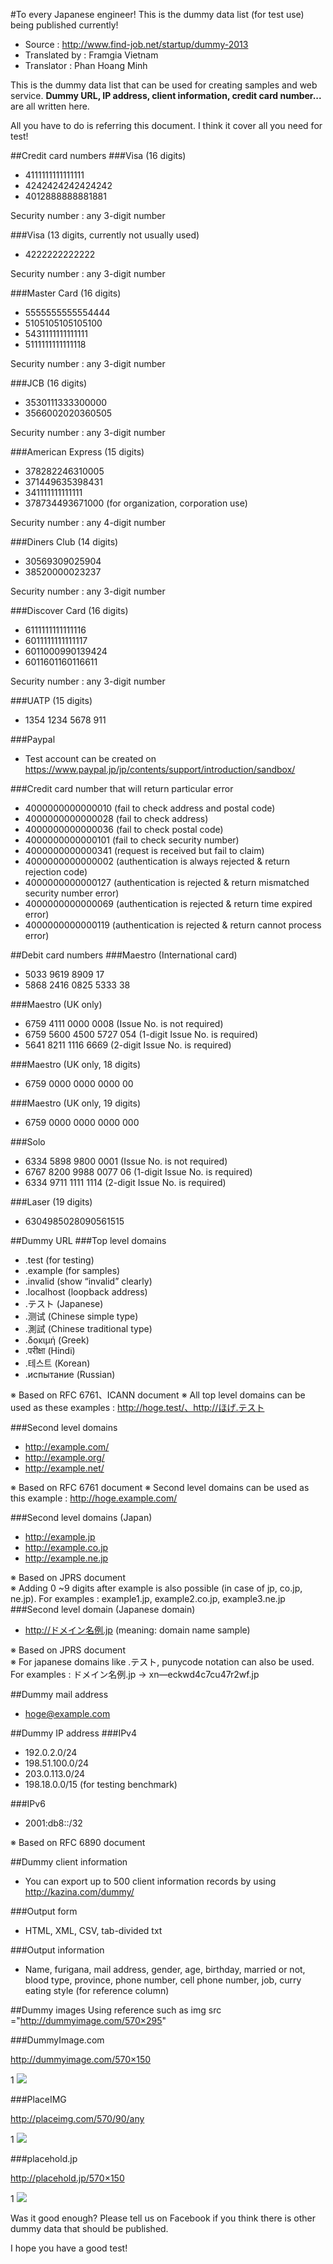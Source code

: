 #To every Japanese engineer!  This is the dummy data list (for test use) being published currently!

 * Source : http://www.find-job.net/startup/dummy-2013
 * Translated by : Framgia Vietnam
 * Translator : Phan Hoang Minh


This is the dummy data list that can be used for creating samples and web service. **Dummy URL, IP address, client information, credit card number...**  are all written here. 

All you have to do is referring this document. I think it cover all you need for test!


##Credit card numbers
###Visa (16 digits)
* 4111111111111111   
* 4242424242424242   
* 4012888888881881   

Security number : any 3-digit number

###Visa (13 digits, currently not usually used)
* 4222222222222 

Security number : any 3-digit number

###Master Card (16 digits)
* 5555555555554444 
* 5105105105105100 
* 5431111111111111 
* 5111111111111118 

Security number : any 3-digit number

###JCB (16 digits)
* 3530111333300000 
* 3566002020360505 

Security number : any 3-digit number

###American Express (15 digits)
* 378282246310005 
* 371449635398431 
* 341111111111111 
* 378734493671000 (for organization, corporation use) 

Security number : any 4-digit number

###Diners Club (14 digits)
* 30569309025904 
* 38520000023237 

Security number : any 3-digit number

###Discover Card (16 digits)
* 6111111111111116 
* 6011111111111117 
* 6011000990139424 
* 6011601160116611 

Security number : any 3-digit number

###UATP (15 digits)
* 1354 1234 5678 911 

###Paypal
* Test account can be created on https://www.paypal.jp/jp/contents/support/introduction/sandbox/ 

###Credit card number that will return particular error
* 4000000000000010 (fail to check address and postal code)
* 4000000000000028 (fail to check address) 
* 4000000000000036 (fail to check postal code) 
* 4000000000000101 (fail to check security number) 
* 4000000000000341 (request is received but fail to claim) 
* 4000000000000002 (authentication is always rejected & return rejection code) 
* 4000000000000127 (authentication is rejected & return mismatched security number error) 
* 4000000000000069 (authentication is rejected & return time expired error) 
* 4000000000000119 (authentication is rejected & return cannot process error)  

##Debit card numbers
###Maestro  (International card)
* 5033 9619 8909 17 
* 5868 2416 0825 5333 38 

###Maestro (UK only)
* 6759 4111 0000 0008 (Issue No. is not required)
* 6759 5600 4500 5727 054 (1-digit Issue No. is required)
* 5641 8211 1116 6669 (2-digit Issue No. is required)

###Maestro  (UK only, 18 digits)
* 6759 0000 0000 0000 00 

###Maestro (UK only, 19 digits)
* 6759 0000 0000 0000 000 

###Solo
* 6334 5898 9800 0001 (Issue No. is not required)
* 6767 8200 9988 0077 06 (1-digit Issue No. is required)
* 6334 9711 1111 1114 (2-digit Issue No. is required)

###Laser (19 digits)
* 6304985028090561515


##Dummy URL
###Top level domains
* .test (for testing) 
* .example (for samples) 
* .invalid  (show “invalid” clearly) 
* .localhost (loopback address) 
* .テスト (Japanese)
* .测试 (Chinese simple type) 
* .測試 (Chinese traditional type)
* .δοκιμή (Greek) 
* .परीक्षा (Hindi)
* .테스트 (Korean) 
* .испытание (Russian) 

※ Based on RFC 6761、ICANN document
※ All top level domains can be used as these examples : http://hoge.test/、http://ほげ.テスト

###Second level domains
* http://example.com/ 
* http://example.org/ 
* http://example.net/ 

※ Based on RFC 6761 document
※ Second level domains can be used as this example : http://hoge.example.com/

###Second level domains (Japan)
* http://example.jp 
* http://example.co.jp 
* http://example.ne.jp 

※ Based on JPRS document   
※ Adding 0 ~9 digits after example is also possible (in case of jp, co.jp, ne.jp). For examples : example1.jp, example2.co.jp, example3.ne.jp 
###Second level domain (Japanese domain)
* http://ドメイン名例.jp (meaning: domain name sample)      

※ Based on JPRS document  
※ For japanese domains like .テスト, punycode notation can also be used. For examples : ドメイン名例.jp → xn—eckwd4c7cu47r2wf.jp


##Dummy mail address
* hoge@example.com 


##Dummy IP address
###IPv4
* 192.0.2.0/24 
* 198.51.100.0/24 
* 203.0.113.0/24 
* 198.18.0.0/15 (for testing benchmark) 

###IPv6
* 2001:db8::/32 

※ Based on RFC 6890 document


##Dummy client information
* You can export up to 500 client information records by using http://kazina.com/dummy/ 

###Output form
* HTML, XML, CSV, tab-divided txt

###Output information
* Name, furigana, mail address, gender, age, birthday, married or not, blood type, province, phone number, cell phone number, job, curry eating style (for reference column)


##Dummy images
Using reference such as img src ="http://dummyimage.com/570×295"

###DummyImage.com
  
http://dummyimage.com/570×150

1
<img src="http://dummyimage.com/570x90">

###PlaceIMG
  
http://placeimg.com/570/90/any

1
<img src="http://placeimg.com/570/90/any">

###placehold.jp
  
http://placehold.jp/570×150

1
<img src="http://placehold.jp/570x90.png">


Was it good enough? Please tell us on Facebook if you think there is other dummy data that should be published. 
  
I hope you have a good test!
